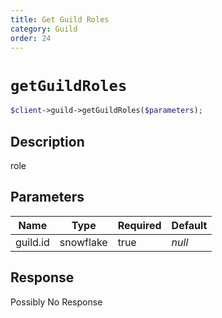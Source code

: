 ```yaml
---
title: Get Guild Roles
category: Guild
order: 24
---
```


# `getGuildRoles`

```php
$client->guild->getGuildRoles($parameters);
```

## Description

role

## Parameters


Name | Type | Required | Default
--- | --- | --- | ---
guild.id | snowflake | true | *null*

## Response

Possibly No Response

